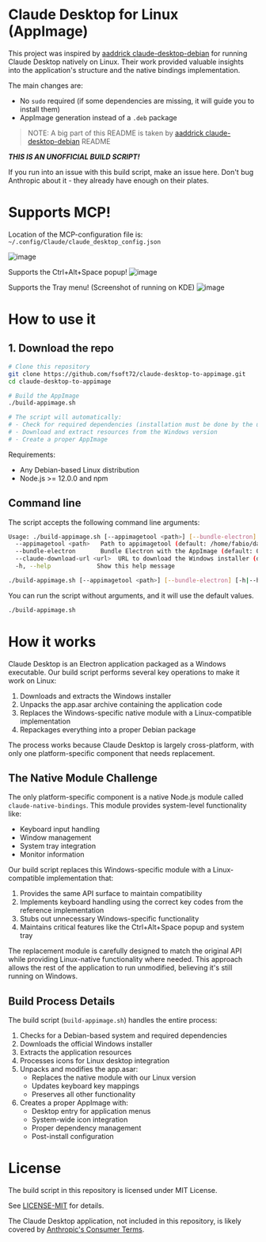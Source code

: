 
# Claude Desktop for Linux (AppImage)

This project was inspired by [aaddrick claude-desktop-debian](https://github.com/aaddrick/claude-desktop-debian) for running Claude Desktop natively on Linux. Their work provided valuable insights into the application's structure and the native bindings implementation.

The main changes are:

- No `sudo` required (if some dependencies are missing, it will guide you to install them)
- AppImage generation instead of a `.deb` package


> NOTE:  A big part of this README is taken by [aaddrick claude-desktop-debian](https://github.com/aaddrick/claude-desktop-debian) README

***THIS IS AN UNOFFICIAL BUILD SCRIPT!***

If you run into an issue with this build script, make an issue here. Don't bug Anthropic about it - they already have enough on their plates.


# Supports MCP!

Location of the MCP-configuration file is: `~/.config/Claude/claude_desktop_config.json`

![image](https://github.com/user-attachments/assets/93080028-6f71-48bd-8e59-5149d148cd45)

Supports the Ctrl+Alt+Space popup!
![image](https://github.com/user-attachments/assets/1deb4604-4c06-4e4b-b63f-7f6ef9ef28c1)

Supports the Tray menu! (Screenshot of running on KDE)
![image](https://github.com/user-attachments/assets/ba209824-8afb-437c-a944-b53fd9ecd559)

# How to use it

## 1. Download the repo

```bash
# Clone this repository
git clone https://github.com/fsoft72/claude-desktop-to-appimage.git
cd claude-desktop-to-appimage

# Build the AppImage
./build-appimage.sh

# The script will automatically:
# - Check for required dependencies (installation must be done by the user)
# - Download and extract resources from the Windows version
# - Create a proper AppImage
```

Requirements:
- Any Debian-based Linux distribution
- Node.js >= 12.0.0 and npm

## Command line

The script accepts the following command line arguments:

```bash
Usage: ./build-appimage.sh [--appimagetool <path>] [--bundle-electron] [-h|--help]
  --appimagetool <path>   Path to appimagetool (default: /home/fabio/data/opt/appimagetool-x86_64.AppImage)
  --bundle-electron       Bundle Electron with the AppImage (default: 0)
  --claude-download-url <url>  URL to download the Windows installer (default: https://claude.ai/download)
  -h, --help             Show this help message

./build-appimage.sh [--appimagetool <path>] [--bundle-electron] [-h|--help]
```

You can run the script without arguments, and it will use the default values.

```bash
./build-appimage.sh
```

# How it works

Claude Desktop is an Electron application packaged as a Windows executable. Our build script performs several key operations to make it work on Linux:

1. Downloads and extracts the Windows installer
2. Unpacks the app.asar archive containing the application code
3. Replaces the Windows-specific native module with a Linux-compatible implementation
4. Repackages everything into a proper Debian package

The process works because Claude Desktop is largely cross-platform, with only one platform-specific component that needs replacement.

## The Native Module Challenge

The only platform-specific component is a native Node.js module called `claude-native-bindings`. This module provides system-level functionality like:

- Keyboard input handling
- Window management
- System tray integration
- Monitor information

Our build script replaces this Windows-specific module with a Linux-compatible implementation that:

1. Provides the same API surface to maintain compatibility
2. Implements keyboard handling using the correct key codes from the reference implementation
3. Stubs out unnecessary Windows-specific functionality
4. Maintains critical features like the Ctrl+Alt+Space popup and system tray

The replacement module is carefully designed to match the original API while providing Linux-native functionality where needed. This approach allows the rest of the application to run unmodified, believing it's still running on Windows.

## Build Process Details

The build script (`build-appimage.sh`) handles the entire process:

1. Checks for a Debian-based system and required dependencies
2. Downloads the official Windows installer
3. Extracts the application resources
4. Processes icons for Linux desktop integration
5. Unpacks and modifies the app.asar:
   - Replaces the native module with our Linux version
   - Updates keyboard key mappings
   - Preserves all other functionality
6. Creates a proper AppImage with:
   - Desktop entry for application menus
   - System-wide icon integration
   - Proper dependency management
   - Post-install configuration

# License

The build script in this repository is licensed under MIT License.

See [LICENSE-MIT](LICENSE-MIT) for details.

The Claude Desktop application, not included in this repository, is likely covered by [Anthropic's Consumer Terms](https://www.anthropic.com/legal/consumer-terms).
